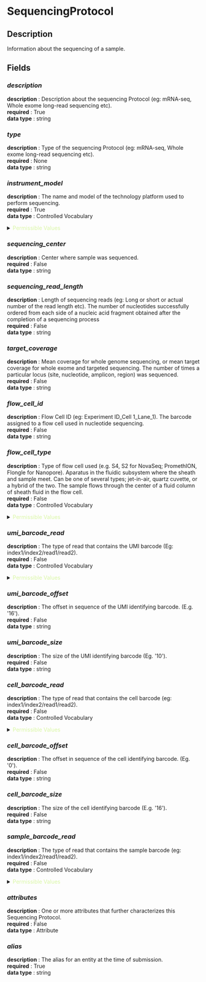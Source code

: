 # SequencingProtocol

## Description

Information about the sequencing of a sample.

## Fields

### ***description***<br>
**description** : Description about the sequencing Protocol (eg: mRNA-seq, Whole exome long-read sequencing etc).<br>
**required** : True<br>
**data type** : string <br>
### ***type***<br>
**description** : Type of the sequencing Protocol (eg: mRNA-seq, Whole exome long-read sequencing etc).<br>
**required** : None<br>
**data type** : string <br>
### ***instrument_model***<br>
**description** : The name and model of the technology platform used to perform sequencing.<br>
**required** : True<br>
**data type** : Controlled Vocabulary <br>

<details>
<summary> <span style="color:#DAF7A6">Permissible Values</span> </summary>

| Permissible Values | Description |
| --- | --- |
| `ILLUMINA_HI_SCAN` | `None` |
| `ILLUMINA_HI_SEQ_1000` | `None` |
| `ILLUMINA_HI_SEQ_1500` | `None` |
| `ILLUMINA_HI_SEQ_2000` | `None` |
| `ILLUMINA_HI_SEQ_2500` | `None` |
| `ILLUMINA_HI_SEQ_3000` | `None` |
| `ILLUMINA_HI_SEQ_4000` | `None` |
| `ILLUMINA_HI_SEQ_X_FIVE` | `None` |
| `ILLUMINA_HI_SEQ_X_TEN` | `None` |
| `ILLUMINA_HI_SEQ_X` | `None` |
| `ILLUMINA_I_SCAN` | `None` |
| `ILLUMINA_I_SEQ_100` | `None` |
| `ILLUMINA_MINI_SEQ` | `None` |
| `ILLUMINA_MI_SEQ` | `None` |
| `ILLUMINA_MI_SEQ_DX` | `None` |
| `ILLUMINA_MI_SEQ_DX_RESEARCH_MODE` | `None` |
| `ILLUMINA_NEXT_SEQ_500` | `None` |
| `ILLUMINA_NEXT_SEQ_550` | `None` |
| `ILLUMINA_NEXT_SEQ_550_DX` | `None` |
| `ILLUMINA_NEXT_SEQ_550_DX_RESEARCH_MODE` | `None` |
| `ILLUMINA_NEXT_SEQ_1000` | `None` |
| `ILLUMINA_NEXT_SEQ_2000` | `None` |
| `ILLUMINA_NOVA_SEQ_6000` | `None` |
| `ILLUMINA_GENOME_ANALYZER` | `None` |
| `ILLUMINA_GENOME_ANALYZER_II` | `None` |
| `ILLUMINA_GENOME_ANALYZER_IIX` | `None` |
| `ILLUMINA_HI_SCAN_SQ` | `None` |
| `PAC_BIO_REVIO` | `None` |
| `PAC_BIO_ONSO` | `None` |
| `PAC_BIO_SEQUEL_IIE` | `None` |
| `PAC_BIO_SEQUEL_II` | `None` |
| `PAC_BIO_SEQUEL` | `None` |
| `PAC_BIO_RS` | `None` |
| `PAC_BIO_RS_II` | `None` |
| `ONT_MIN_ION` | `None` |
| `ONT_GRID_ION` | `None` |
| `ONT_PROMETH_ION` | `None` |
| `DNBSEQ_G50` | `None` |
| `DNBSEQ_T7` | `None` |
| `DNBSEQ_G400` | `None` |
| `DNBSEQ_G400_FAST` | `None` |
| `ULTIMA_UG_100` | `None` |
| `OTHER` | `None` |


</details>

### ***sequencing_center***<br>
**description** : Center where sample was sequenced.<br>
**required** : False<br>
**data type** : string <br>
### ***sequencing_read_length***<br>
**description** : Length of sequencing reads (eg: Long or short or actual number of the read length etc). The number of nucleotides successfully ordered from each side of a nucleic acid fragment obtained after the completion of a sequencing process<br>
**required** : False<br>
**data type** : string <br>
### ***target_coverage***<br>
**description** : Mean coverage for whole genome sequencing, or mean target coverage for whole exome and targeted sequencing. The number of times a particular locus (site, nucleotide, amplicon, region) was sequenced.<br>
**required** : False<br>
**data type** : string <br>
### ***flow_cell_id***<br>
**description** : Flow Cell ID (eg: Experiment ID_Cell 1_Lane_1). The barcode assigned to a flow cell used in nucleotide sequencing.<br>
**required** : False<br>
**data type** : string <br>
### ***flow_cell_type***<br>
**description** : Type of flow cell used (e.g. S4, S2 for NovaSeq; PromethION, Flongle for Nanopore). Aparatus in the fluidic subsystem where the sheath and sample meet. Can be one of several types; jet-in-air, quartz cuvette, or a hybrid of the two. The sample flows through the center of a fluid column of sheath fluid in the flow cell.<br>
**required** : False<br>
**data type** : Controlled Vocabulary <br>

<details>
<summary> <span style="color:#DAF7A6">Permissible Values</span> </summary>

| Permissible Values | Description |
| --- | --- |
| `ILLUMINA_NOVA_SEQ_S2` | `None` |
| `ILLUMINA_NOVA_SEQ_S4` | `None` |
| `PROMETH_ION` | `None` |
| `FLONGLE` | `None` |
| `MIN_ION` | `None` |
| `GRID_ION` | `None` |
| `OTHER` | `None` |


</details>

### ***umi_barcode_read***<br>
**description** : The type of read that contains the UMI barcode (Eg: index1/index2/read1/read2).<br>
**required** : False<br>
**data type** : Controlled Vocabulary <br>

<details>
<summary> <span style="color:#DAF7A6">Permissible Values</span> </summary>

| Permissible Values | Description |
| --- | --- |
| `INDEX1` | `None` |
| `INDEX2` | `None` |
| `READ1` | `None` |
| `READ2` | `None` |


</details>

### ***umi_barcode_offset***<br>
**description** : The offset in sequence of the UMI identifying barcode. (E.g. '16').<br>
**required** : False<br>
**data type** : string <br>
### ***umi_barcode_size***<br>
**description** : The size of the UMI identifying barcode (Eg. '10').<br>
**required** : False<br>
**data type** : string <br>
### ***cell_barcode_read***<br>
**description** : The type of read that contains the cell barcode (eg: index1/index2/read1/read2).<br>
**required** : False<br>
**data type** : Controlled Vocabulary <br>

<details>
<summary> <span style="color:#DAF7A6">Permissible Values</span> </summary>

| Permissible Values | Description |
| --- | --- |
| `INDEX1` | `None` |
| `INDEX2` | `None` |
| `READ1` | `None` |
| `READ2` | `None` |


</details>

### ***cell_barcode_offset***<br>
**description** : The offset in sequence of the cell identifying barcode. (Eg. '0').<br>
**required** : False<br>
**data type** : string <br>
### ***cell_barcode_size***<br>
**description** : The size of the cell identifying barcode (E.g. '16').<br>
**required** : False<br>
**data type** : string <br>
### ***sample_barcode_read***<br>
**description** : The type of read that contains the sample barcode (eg: index1/index2/read1/read2).<br>
**required** : False<br>
**data type** : Controlled Vocabulary <br>

<details>
<summary> <span style="color:#DAF7A6">Permissible Values</span> </summary>

| Permissible Values | Description |
| --- | --- |
| `INDEX1` | `None` |
| `INDEX1_AND_INDEX2` | `None` |
| `OTHER` | `None` |


</details>

### ***attributes***<br>
**description** : One or more attributes that further characterizes this Sequencing Protocol.<br>
**required** : False<br>
**data type** : Attribute <br>
### ***alias***<br>
**description** : The alias for an entity at the time of submission.<br>
**required** : True<br>
**data type** : string <br>

